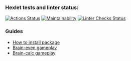 ### Hexlet tests and linter status:
[![Actions Status](https://github.com/isimyi/frontend-project-lvl1/workflows/hexlet-check/badge.svg)](https://github.com/isimyi/frontend-project-lvl1/actions)
[![Maintainability](https://api.codeclimate.com/v1/badges/a99a88d28ad37a79dbf6/maintainability)](https://codeclimate.com/github/codeclimate/codeclimate/maintainability)
[![Linter Checks Status](https://github.com/isimyi/frontend-project-lvl1/actions/workflows/nodejs.yml/badge.svg)](https://github.com/isimyi/frontend-project-lvl1/actions/workflows/nodejs.yml)

### Guides
- [How to install package](https://asciinema.org/a/412786)
- [Brain-even gameplay](https://asciinema.org/a/412790)
- [Brain-calc gameplay](https://asciinema.org/a/412817)

